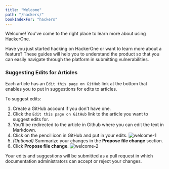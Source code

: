 ```yaml
---
title: "Welcome"
path: "/hackers/"
bookIndexFor: "hackers"
---
```


Welcome! You've come to the right place to learn more about using HackerOne. 

Have you just started hacking on HackerOne or want to learn more about a feature? These guides will help you to understand the product so that you can easily navigate through the platform in submitting vulnerabilities. 

### Suggesting Edits for Articles
Each article has an `Edit this page on GitHub` link at the bottom that enables you to put in suggestions for edits to articles. 

To suggest edits: 
1. Create a GitHub account if you don't have one. 
2. Click the `Edit this page on GitHub` link to the article you want to suggest edits for.
3. You'll be redirected to the article in Github where you can edit the text in Markdown. 
4. Click on the pencil icon in GitHub and put in your edits.
![welcome-1](https://github.com/Hacker0x01/docs.hackerone.com/blob/master/docs/programs/images/welcome-1.png?raw=true)
5. *(Optional)* Summarize your changes in the **Propose file change** section. 
6. Click **Propose file change**.
![welcome-2](https://github.com/Hacker0x01/docs.hackerone.com/blob/master/docs/programs/images/welcome-2.png?raw=true)

Your edits and suggestions will be submitted as a pull request in which documentation administrators can accept or reject your changes. 
